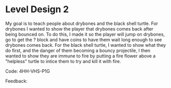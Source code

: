 # Level Design 2

My goal is to teach people about drybones and the black shell turtle. For drybones I wanted to show the player that drybones comes back after being bounced on. To do this, I made it so the player will jump on drybones, go to get the ? block and have coins to have them wait long enough to see drybones comes back. For the black shell turtle, I wanted to show what they do first, and the danger of them becoming a bouncy projectile, I then wanted to show they are immune to fire by putting a fire flower above a "helpless" turtle to intice them to try and kill it with fire.

Code: 4HH-VHS-P1G

Feedback:

